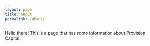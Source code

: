 ```yaml
---
layout: page
title: About
permalink: /about/
---
```


Hello there! This is a page that has some information about Provision Capital.
